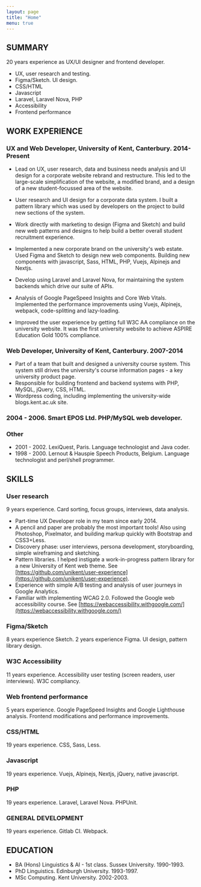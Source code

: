 ```yaml
---
layout: page
title: "Home"
menu: true
---
```


## SUMMARY
20 years experience as UX/UI designer and frontend developer.
- UX, user research and testing.
- Figma/Sketch. UI design.
- CSS/HTML 
- Javascript
- Laravel, Laravel Nova, PHP
- Accessibility
- Frontend performance


## WORK EXPERIENCE

### UX and Web Developer, University of Kent, Canterbury. 2014-Present
- Lead on UX, user research, data and business needs analysis and UI design for a corporate website rebrand and restructure. This led to the large-scale simplification of the website, a modified brand, and a design of a new student-focussed area of the website.

- User research and UI design for a corporate data system. I built a pattern library which was used by developers on the project to build new sections of the system.

- Work directly with marketing to design (Figma and Sketch) and build new web patterns and designs to help build a better overall student recruitment experience.

- Implemented a new corporate brand on the university's web estate. Used Figma and Sketch to design new web components. Building new components with javascript, Sass, HTML, PHP, Vuejs, Alpinejs and Nextjs.

- Develop using Laravel and Laravel Nova, for maintaining the system backends which drive our suite of APIs.

- Analysis of Google PageSpeed Insights and Core Web Vitals. Implemented the performance improvements using Vuejs, Alpinejs, webpack, code-splitting and lazy-loading.

- Improved the user experience by getting full W3C AA compliance on the university website. It was the first university website to achieve ASPIRE Education Gold 100% compliance.

### Web Developer, University of Kent, Canterbury. 2007-2014
- Part of a team that built and designed a university course system. This system still drives the university's course information pages - a key university product page.
- Responsible for building frontend and backend systems with PHP, MySQL, jQuery, CSS, HTML.
- Wordpress coding, including implementing the university-wide blogs.kent.ac.uk site.

### 2004 - 2006. Smart EPOS Ltd. PHP/MySQL web developer.

### Other
- 2001 - 2002. LexiQuest, Paris. Language technologist and Java coder.
- 1998 - 2000. Lernout & Hauspie Speech Products, Belgium. Language technologist and perl/shell programmer.


## SKILLS
### User research
9 years experience. Card sorting, focus groups, interviews, data analysis.
- Part-time UX Developer role in my team since early 2014.
- A pencil and paper are probably the most important tools! Also using Photoshop, Pixelmator, and building markup quickly with Bootstrap and CSS3+Less.
- Discovery phase: user interviews, persona development, storyboarding, simple wireframing and sketching.
- Pattern libraries. I helped instigate a work-in-progress pattern library for a new University of Kent web theme. See [https://github.com/unikent/user-experience](https://github.com/unikent/user-experience).
- Experience with simple A/B testing and analysis of user journeys in Google Analytics.
- Familiar with implementing WCAG 2.0. Followed the Google web accessibility course. See [https://webaccessibility.withgoogle.com/](https://webaccessibility.withgoogle.com/)

### Figma/Sketch
8 years experience Sketch. 2 years experience Figma. UI design, pattern library design.

### W3C Accessibility
11 years experience. Accessibility user testing (screen readers, user interviews). W3C compliancy.

### Web frontend performance
5 years experience. Google PageSpeed Insights and Google Lighthouse analysis. Frontend modifications and performance improvements.

### CSS/HTML
19 years experience. CSS, Sass, Less.

### Javascript
19 years experience. Vuejs, Alpinejs, Nextjs, jQuery, native javascript.

### PHP
19 years experience. Laravel, Laravel Nova. PHPUnit.

### GENERAL DEVELOPMENT
19 years experience. Gitlab CI. Webpack.


## EDUCATION

- BA (Hons) Linguistics & AI - 1st class. Sussex University. 1990-1993.
- PhD Linguistics. Edinburgh University. 1993-1997.
- MSc Computing. Kent University. 2002-2003.
